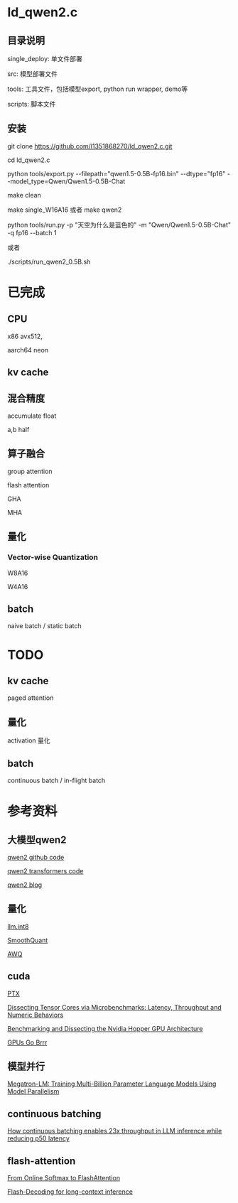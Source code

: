 # ld_qwen2.c

## 目录说明
single_deploy: 单文件部署

src: 模型部署文件

tools: 工具文件，包括模型export, python run wrapper, demo等

scripts: 脚本文件

## 安装
git clone https://github.com/l1351868270/ld_qwen2.c.git

cd ld_qwen2.c

python tools/export.py --filepath="qwen1.5-0.5B-fp16.bin" --dtype="fp16" --model_type=Qwen/Qwen1.5-0.5B-Chat

make clean

make single_W16A16 或者 make qwen2

python tools/run.py -p "天空为什么是蓝色的" -m "Qwen/Qwen1.5-0.5B-Chat" -q fp16 --batch 1

或者

./scripts/run_qwen2_0.5B.sh

# 已完成
## CPU
x86 avx512, 

aarch64 neon

## kv cache
## 混合精度 

accumulate float

a,b half

## 算子融合

group attention

flash attention

GHA

MHA

## 量化
### Vector-wise Quantization
W8A16

W4A16

## batch
naive batch / static batch

# TODO
## kv cache

paged attention

## 量化

activation 量化

## batch
continuous batch / in-flight batch

# 参考资料

## 大模型qwen2
[qwen2 github code](https://github.com/QwenLM/Qwen2)

[qwen2 transformers code](https://github.com/huggingface/transformers/tree/main/src/transformers/models/qwen2)

[qwen2 blog](https://qwenlm.github.io/zh/blog/qwen2/)

## 量化
[llm.int8](https://arxiv.org/pdf/2208.07339)

[SmoothQuant](https://arxiv.org/pdf/2211.10438)

[AWQ](https://arxiv.org/pdf/2306.00978)

## cuda
[PTX](https://docs.nvidia.com/cuda/parallel-thread-execution/)

[Dissecting Tensor Cores via Microbenchmarks:
Latency, Throughput and Numeric Behaviors](https://arxiv.org/pdf/2206.02874)

[Benchmarking and Dissecting the Nvidia Hopper
GPU Architecture](https://arxiv.org/pdf/2402.13499)

[GPUs Go Brrr](https://hazyresearch.stanford.edu/blog/2024-05-12-tk)

## 模型并行
[Megatron-LM: Training Multi-Billion Parameter Language Models Using
Model Parallelism](https://arxiv.org/pdf/1909.08053)

## continuous batching
[How continuous batching enables 23x throughput in LLM inference while reducing p50 latency](https://www.anyscale.com/blog/continuous-batching-llm-inference)

## flash-attention
[From Online Softmax to FlashAttention](https://courses.cs.washington.edu/courses/cse599m/23sp/notes/flashattn.pdf)

[Flash-Decoding for long-context inference](https://crfm.stanford.edu/2023/10/12/flashdecoding.html)
